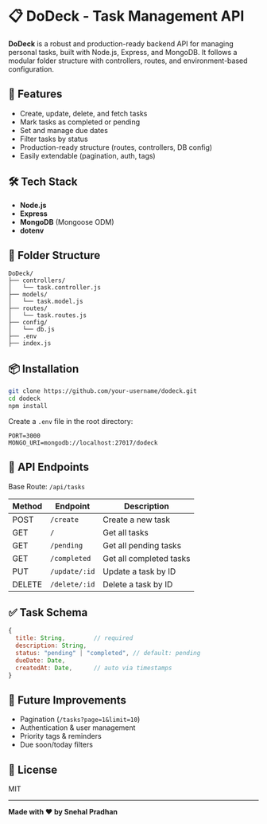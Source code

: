 
# 📋 DoDeck - Task Management API

**DoDeck** is a robust and production-ready backend API for managing personal tasks, built with Node.js, Express, and MongoDB. It follows a modular folder structure with controllers, routes, and environment-based configuration.

## 🚀 Features

- Create, update, delete, and fetch tasks
- Mark tasks as completed or pending
- Set and manage due dates
- Filter tasks by status
- Production-ready structure (routes, controllers, DB config)
- Easily extendable (pagination, auth, tags)

## 🛠️ Tech Stack

- **Node.js**
- **Express**
- **MongoDB** (Mongoose ODM)
- **dotenv**

## 📁 Folder Structure

```
DoDeck/
├── controllers/
│   └── task.controller.js
├── models/
│   └── task.model.js
├── routes/
│   └── task.routes.js
├── config/
│   └── db.js
├── .env
├── index.js
```

## 📦 Installation

```bash
git clone https://github.com/your-username/dodeck.git
cd dodeck
npm install
```

Create a `.env` file in the root directory:

```
PORT=3000
MONGO_URI=mongodb://localhost:27017/dodeck
```

## 🧪 API Endpoints

Base Route: `/api/tasks`

| Method | Endpoint         | Description              |
|--------|------------------|--------------------------|
| POST   | `/create`        | Create a new task        |
| GET    | `/`              | Get all tasks            |
| GET    | `/pending`       | Get all pending tasks    |
| GET    | `/completed`     | Get all completed tasks  |
| PUT    | `/update/:id`    | Update a task by ID      |
| DELETE | `/delete/:id`    | Delete a task by ID      |

## ✅ Task Schema

```js
{
  title: String,        // required
  description: String,
  status: "pending" | "completed", // default: pending
  dueDate: Date,
  createdAt: Date,      // auto via timestamps
}
```

## 🎯 Future Improvements

- Pagination (`/tasks?page=1&limit=10`)
- Authentication & user management
- Priority tags & reminders
- Due soon/today filters

## 📄 License

MIT

---

**Made with ❤️ by Snehal Pradhan**
